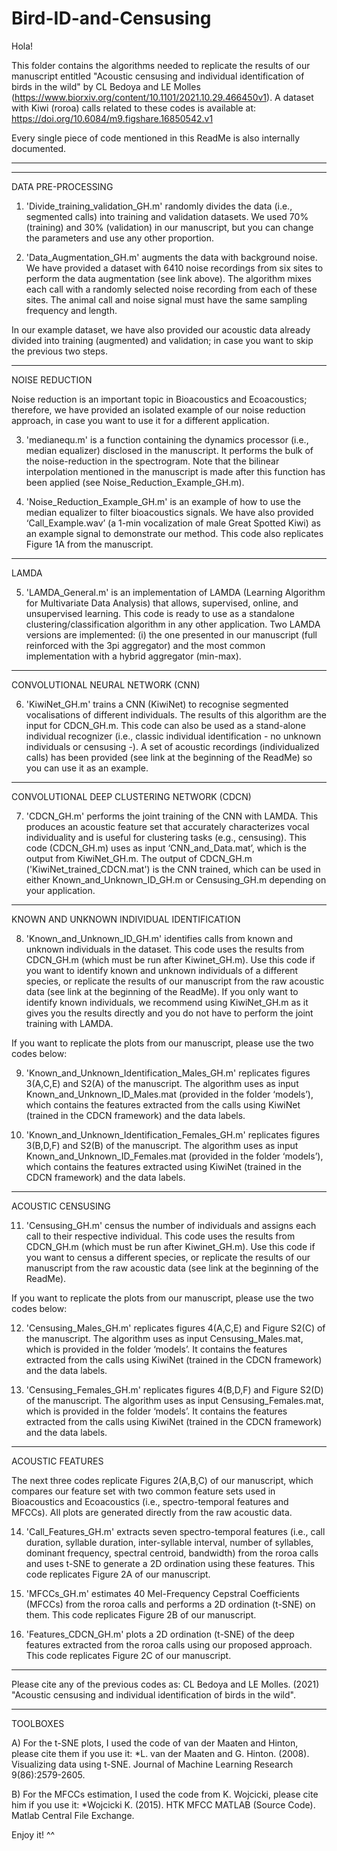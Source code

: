 # Bird-ID-and-Censusing

Hola!

This folder contains the algorithms needed to replicate the results of our manuscript entitled "Acoustic censusing and individual identification of birds in the wild" 
by CL Bedoya and LE Molles (https://www.biorxiv.org/content/10.1101/2021.10.29.466450v1). A dataset with Kiwi (roroa) calls related to these codes is available at: https://doi.org/10.6084/m9.figshare.16850542.v1

 Every single piece of code mentioned in this ReadMe is also internally documented.
**********************************************************************************************************************************************************************
----------------------------------------------------------------------------------------------------------------------------------------------------------------------
DATA PRE-PROCESSING

1) 'Divide_training_validation_GH.m' randomly divides the data (i.e., segmented calls) into training and validation datasets. We used 70% (training) and 30% (validation) 
in our manuscript, but you can change the parameters and use any other proportion. 

2) 'Data_Augmentation_GH.m' augments the data with background noise. We have provided a dataset with 6410 noise recordings from six sites to perform the data augmentation (see link above). 
The algorithm mixes each call with a randomly selected noise recording from each of these sites. The animal call and noise signal must have the same sampling frequency and length.

In our example dataset, we have also provided our acoustic data already divided into training (augmented) and validation; in case you want to skip the previous two steps.

-----------------------------------------------------------------------------------------------------------------------------------------------------------------------
NOISE REDUCTION

Noise reduction is an important topic in Bioacoustics and Ecoacoustics; therefore, we have provided an isolated example of our noise reduction approach, in case you want to use it for a different application. 
 
3) 'medianequ.m' is a function containing the dynamics processor (i.e., median equalizer) disclosed in the manuscript. It performs the bulk of the noise-reduction in the spectrogram. 
Note that the bilinear interpolation mentioned in the manuscript is made after this function has been applied (see Noise_Reduction_Example_GH.m). 

4) 'Noise_Reduction_Example_GH.m' is an example of how to use the median equalizer to filter bioacoustics signals. We have also provided ‘Call_Example.wav’ (a 1-min vocalization of male Great Spotted Kiwi) 
as an example signal to demonstrate our method. This code also replicates Figure 1A from the manuscript.

------------------------------------------------------------------------------------------------------------------------------------------------------------------------
LAMDA

5) 'LAMDA_General.m' is an implementation of LAMDA (Learning Algorithm for Multivariate Data Analysis) that allows, supervised, online, and unsupervised learning. 
This code is ready to use as a standalone clustering/classification algorithm in any other application. Two LAMDA versions are implemented: (i) the one presented in our 
manuscript (full reinforced with the 3pi aggregator) and the most common implementation with a hybrid aggregator (min-max).

------------------------------------------------------------------------------------------------------------------------------------------------------------------------
CONVOLUTIONAL NEURAL NETWORK (CNN)

6) 'KiwiNet_GH.m' trains a CNN (KiwiNet) to recognise segmented vocalisations of different individuals. The results of this algorithm are the input for CDCN_GH.m. 
This code can also be used as a stand-alone individual recognizer (i.e., classic individual identification - no unknown individuals or censusing -). A set of acoustic recordings (individualized calls) has 
been provided (see link at the beginning of the ReadMe) so you can use it as an example.

------------------------------------------------------------------------------------------------------------------------------------------------------------------------
CONVOLUTIONAL DEEP CLUSTERING NETWORK (CDCN)

7) 'CDCN_GH.m' performs the joint training of the CNN with LAMDA. This produces an acoustic feature set that accurately characterizes vocal individuality and is useful for clustering tasks (e.g., censusing). 
This code (CDCN_GH.m) uses as input ‘CNN_and_Data.mat’, which is the output from KiwiNet_GH.m. The output of CDCN_GH.m ('KiwiNet_trained_CDCN.mat') is the CNN trained, which can be used in 
either Known_and_Unknown_ID_GH.m or Censusing_GH.m depending on your application. 

------------------------------------------------------------------------------------------------------------------------------------------------------------------------
KNOWN AND UNKNOWN INDIVIDUAL IDENTIFICATION

8) 'Known_and_Unknown_ID_GH.m' identifies calls from known and unknown individuals in the dataset. This code uses the results from CDCN_GH.m (which must be run after Kiwinet_GH.m). 
Use this code if you want to identify known and unknown individuals of a different species, or replicate the results of our manuscript from the raw acoustic data (see link at the beginning of the ReadMe). If you only 
want to identify known individuals, we recommend using KiwiNet_GH.m as it gives you the results directly and you do not have to perform the joint training with LAMDA.

If you want to replicate the plots from our manuscript, please use the two codes below:

9) 'Known_and_Unknown_Identification_Males_GH.m' replicates figures 3(A,C,E) and S2(A) of the manuscript. The algorithm uses as input Known_and_Unknown_ID_Males.mat (provided in the folder ‘models’), which contains the 
features extracted from the calls using KiwiNet (trained in the CDCN framework) and the data labels.
 
10) 'Known_and_Unknown_Identification_Females_GH.m' replicates figures 3(B,D,F) and S2(B) of the manuscript. The algorithm uses as input Known_and_Unknown_ID_Females.mat (provided in the folder ‘models’), which contains the 
features extracted using KiwiNet (trained in the CDCN framework) and the data labels.

-------------------------------------------------------------------------------------------------------------------------------------------------------------------------
ACOUSTIC CENSUSING

11) 'Censusing_GH.m' census the number of individuals and assigns each call to their respective individual. This code uses the results from CDCN_GH.m (which must be run after Kiwinet_GH.m). Use this code if you want to census 
a different species, or replicate the results of our manuscript from the raw acoustic data (see link at the beginning of the ReadMe).

If you want to replicate the plots from our manuscript, please use the two codes below:

12) 'Censusing_Males_GH.m' replicates figures 4(A,C,E) and Figure S2(C) of the manuscript. The algorithm uses as input Censusing_Males.mat, which is provided in the folder ‘models’. It contains the 
features extracted from the calls using KiwiNet (trained in the CDCN framework) and the data labels.

13) 'Censusing_Females_GH.m' replicates figures 4(B,D,F) and Figure S2(D) of the manuscript. The algorithm uses as input Censusing_Females.mat, which is provided in the folder ‘models’. It contains the features 
extracted from the calls using KiwiNet (trained in the CDCN framework) and the data labels.

--------------------------------------------------------------------------------------------------------------------------------------------
ACOUSTIC FEATURES

The next three codes replicate Figures 2(A,B,C) of our manuscript, which compares our feature set with two common feature sets used in Bioacoustics and Ecoacoustics (i.e., spectro-temporal features and MFCCs). All plots are 
generated directly from the raw acoustic data.

14) 'Call_Features_GH.m' extracts seven spectro-temporal features (i.e., call duration, syllable duration, inter-syllable interval, number of syllables, dominant frequency, spectral centroid, bandwidth) from the roroa calls and 
uses t-SNE to generate a 2D ordination using these features. This code replicates Figure 2A of our manuscript.

15) 'MFCCs_GH.m' estimates 40 Mel-Frequency Cepstral Coefficients (MFCCs) from the roroa calls and performs a 2D ordination (t-SNE) on them. This code replicates Figure 2B of our manuscript.

16) 'Features_CDCN_GH.m' plots a 2D ordination (t-SNE) of the deep features extracted from the roroa calls using our proposed approach. This code replicates Figure 2C of our manuscript.

*****************************************************************************************************************************************************************************
Please cite any of the previous codes as: CL Bedoya and LE Molles. (2021) "Acoustic censusing and individual identification of birds in the wild".

-----------------------------------------------------------------------------------------------------------------------------------------------------------------------------
TOOLBOXES

A) For the t-SNE plots, I used the code of van der Maaten and Hinton, please cite them if you use it:
*L. van der Maaten and G. Hinton. (2008). Visualizing data using t-SNE. Journal of Machine Learning Research 9(86):2579-2605. 

B) For the MFCCs estimation, I used the code from K. Wojcicki, please cite him if you use it:
*Wojcicki K. (2015). HTK MFCC MATLAB (Source Code).  Matlab Central File Exchange.

Enjoy it! ^^
